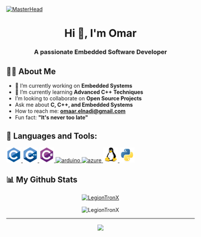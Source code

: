 [![MasterHead](https://antmicro.com/blog/images/av-smartfactory-animation.gif)](https://github.com/LegionTronX)

<h1 align="center">Hi 👋, I'm Omar</h1>
<h3 align="center">A passionate Embedded Software Developer</h3>

<!-- Adjusting the right image placement and size -->


## 🙋‍♂️ About Me
- 🔭 I’m currently working on **Embedded Systems**
- 🌱 I’m currently learning **Advanced C++ Techniques**
-  I’m looking to collaborate on **Open Source Projects**
-  Ask me about **C, C++, and Embedded Systems**
-  How to reach me: **omaar.elnadi@gmail.com**
-  Fun fact: **"It's never too late"**

## 🚀 Languages and Tools:

<p align="left">
<a href="https://www.cprogramming.com/" target="_blank"> <img src="https://raw.githubusercontent.com/devicons/devicon/master/icons/c/c-original.svg" alt="c" width="40" height="40"/> </a>
<a href="https://www.w3schools.com/cpp/" target="_blank"> <img src="https://raw.githubusercontent.com/devicons/devicon/master/icons/cplusplus/cplusplus-original.svg" alt="cplusplus" width="40" height="40"/> </a>
<a href="https://www.w3schools.com/cs/" target="_blank"> <img src="https://raw.githubusercontent.com/devicons/devicon/master/icons/csharp/csharp-original.svg" alt="csharp" width="40" height="40"/> </a>
<a href="https://www.arduino.cc/" target="_blank"> <img src="https://cdn.worldvectorlogo.com/logos/arduino-1.svg" alt="arduino" width="40" height="40"/> </a>
<a href="https://azure.microsoft.com/en-in/" target="_blank"> <img src="https://www.vectorlogo.zone/logos/microsoft_azure/microsoft_azure-icon.svg" alt="azure" width="40" height="40"/> </a>
<a href="https://www.linux.org/" target="_blank"> <img src="https://raw.githubusercontent.com/devicons/devicon/master/icons/linux/linux-original.svg" alt="linux" width="40" height="40"/> </a>
<a href="https://www.python.org" target="_blank"> <img src="https://raw.githubusercontent.com/devicons/devicon/master/icons/python/python-original.svg" alt="python" width="40" height="40"/> </a>
</p>

## 📊 My Github Stats

<p align="center">
<a href="https://github.com/LegionTronX">
<img align="center" src="https://github-readme-stats.vercel.app/api/top-langs?username=LegionTronX&show_icons=true&locale=en&layout=compact" alt="LegionTronX" />
</a>
</p>

<p align="center">
<img align="center" src="https://github-readme-streak-stats.herokuapp.com/?user=LegionTronX&" alt="LegionTronX" />
</p>

---

<p align="center">
<a href="https://github.com/LegionTronX">
<img align="center" src="https://activity-graph.herokuapp.com/graph?username=LegionTronX&theme=xcode" />
</a>
</p>
